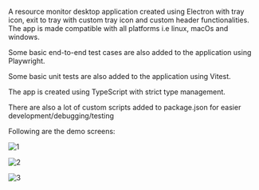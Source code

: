 A resource monitor desktop application created using Electron with tray icon, exit to tray with custom tray icon and custom header functionalities. The app is made compatible with all platforms i.e linux, macOs and windows.

Some basic end-to-end test cases are also added to the application using Playwright.

Some basic unit tests are also added to the application using Vitest.

The app is created using TypeScript with strict type management.

There are also a lot of custom scripts added to package.json for easier development/debugging/testing

Following are the demo screens:

![1](https://github.com/user-attachments/assets/7c284ff2-4c9c-4a49-a631-2f340e30fbb8)

![2](https://github.com/user-attachments/assets/d014e06a-920c-4458-a287-af22c367817e)

![3](https://github.com/user-attachments/assets/37dc0e0a-cdaf-40d3-b2fe-1d3fea2e1a15)
